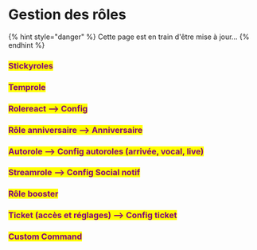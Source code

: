 # Gestion des rôles

{% hint style="danger" %}
Cette page est en train d'être mise à jour...
{% endhint %}

### <mark style="color:purple;">Stickyroles</mark>



### <mark style="color:purple;">Temprole</mark>



### <mark style="color:purple;">Rolereact --> Config</mark>



### <mark style="color:purple;">Rôle anniversaire --> Anniversaire</mark>



### <mark style="color:purple;">Autorole --> Config autoroles (arrivée, vocal, live)</mark>



### <mark style="color:purple;">Streamrole --> Config Social notif</mark>



### <mark style="color:purple;">Rôle booster</mark>



### <mark style="color:purple;">Ticket (accès et réglages) --> Config ticket</mark>



### <mark style="color:purple;">Custom Command</mark>

